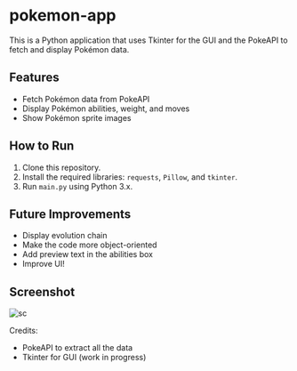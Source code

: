 # pokemon-app

This is a Python application that uses Tkinter for the GUI and the PokeAPI to fetch and display Pokémon data.

## Features
- Fetch Pokémon data from PokeAPI
- Display Pokémon abilities, weight, and moves
- Show Pokémon sprite images

## How to Run
1. Clone this repository.
2. Install the required libraries: `requests`, `Pillow`, and `tkinter`.
3. Run `main.py` using Python 3.x.

## Future Improvements
- Display evolution chain
- Make the code more object-oriented
- Add preview text in the abilities box
- Improve UI!

## Screenshot
![sc](https://github.com/luigimation/pokemon-app/assets/113854766/edfb699e-b404-4afd-9ea1-87a8c7659c31)

Credits:
 - PokeAPI to extract all the data
 - Tkinter for GUI (work in progress)

